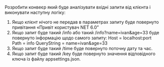 Розробити конвеєр який буде аналізувати вхідні запити від клієнта і виконувати наступну логіку:
1.	Якщо клієнт нічого не передав в параметрах запиту буде повернуто привітання «Привіт користувач NET 6.0”
2.	Якщо запит буде такий /info або такий 
/info?name=ivan&age=33 буде повернуто інформацію щодо самого запиту:
Host = localhost:port
Path = info
QueryString = name=ivan&age=33
3.	 Якщо запит буде такий /time  буде повернуто поточну дату та час.
4.	Якщо запит буде такий /key  буде повернуто значення відповідного ключа із файлу appsettings.json.
